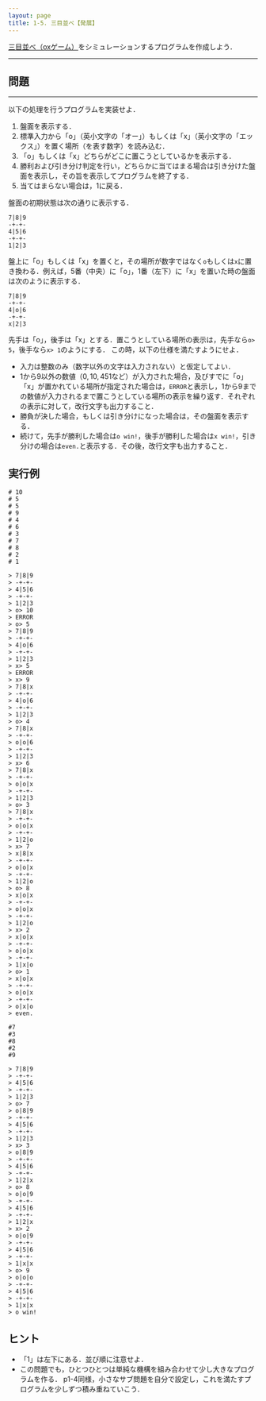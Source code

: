 ```yaml
---
layout: page
title: 1-5. 三目並べ【発展】
---
```


[三目並べ（oxゲーム）](https://ja.wikipedia.org/wiki/%E4%B8%89%E7%9B%AE%E4%B8%A6%E3%81%B9)をシミュレーションするプログラムを作成しよう．

---
## 問題
---

以下の処理を行うプログラムを実装せよ．

1. 盤面を表示する．
2. 標準入力から「o」（英小文字の「オー」）もしくは「x」（英小文字の「エックス」）を置く場所（を表す数字）を読み込む．
3. 「o」もしくは「x」どちらがどこに置こうとしているかを表示する．
4. 勝利および引き分け判定を行い，どちらかに当てはまる場合は引き分けた盤面を表示し，その旨を表示してプログラムを終了する．
5. 当てはまらない場合は，1に戻る．

盤面の初期状態は次の通りに表示する．

```
7|8|9
-+-+-
4|5|6
-+-+-
1|2|3
```

盤上に「o」もしくは「x」を置くと，その場所が数字ではなく`o`もしくは`x`に置き換わる．例えば，5番（中央）に「o」，1番（左下）に「x」を置いた時の盤面は次のように表示する．

```
7|8|9
-+-+-
4|o|6
-+-+-
x|2|3
```

先手は「o」，後手は「x」とする．置こうとしている場所の表示は，先手なら`o> 5`，後手なら`x> 1`のようにする．
この時，以下の仕様を満たすようにせよ．

+ 入力は整数のみ（数字以外の文字は入力されない）と仮定してよい．
+ 1から9以外の数値（$0,10,451$など）が入力された場合，及びすでに「o」「x」が置かれている場所が指定された場合は，`ERROR`と表示し，1から9までの数値が入力されるまで置こうとしている場所の表示を繰り返す．それぞれの表示に対して，改行文字も出力すること．
+ 勝負が決した場合，もしくは引き分けになった場合は，その盤面を表示する．
+ 続けて，先手が勝利した場合は`o win!`，後手が勝利した場合は`x win!`，引き分けの場合は`even.`と表示する．その後，改行文字も出力すること．

## 実行例

```
# 10
# 5
# 5
# 9
# 4
# 6
# 3
# 7
# 8
# 2
# 1

> 7|8|9
> -+-+-
> 4|5|6
> -+-+-
> 1|2|3
> o> 10
> ERROR
> o> 5
> 7|8|9
> -+-+-
> 4|o|6
> -+-+-
> 1|2|3
> x> 5
> ERROR
> x> 9
> 7|8|x
> -+-+-
> 4|o|6
> -+-+-
> 1|2|3
> o> 4
> 7|8|x
> -+-+-
> o|o|6
> -+-+-
> 1|2|3
> x> 6
> 7|8|x
> -+-+-
> o|o|x
> -+-+-
> 1|2|3
> o> 3
> 7|8|x
> -+-+-
> o|o|x
> -+-+-
> 1|2|o
> x> 7
> x|8|x
> -+-+-
> o|o|x
> -+-+-
> 1|2|o
> o> 8
> x|o|x
> -+-+-
> o|o|x
> -+-+-
> 1|2|o
> x> 2
> x|o|x
> -+-+-
> o|o|x
> -+-+-
> 1|x|o
> o> 1
> x|o|x
> -+-+-
> o|o|x
> -+-+-
> o|x|o
> even.
```

```
#7
#3
#8
#2
#9

> 7|8|9
> -+-+-
> 4|5|6
> -+-+-
> 1|2|3
> o> 7
> o|8|9
> -+-+-
> 4|5|6
> -+-+-
> 1|2|3
> x> 3
> o|8|9
> -+-+-
> 4|5|6
> -+-+-
> 1|2|x
> o> 8
> o|o|9
> -+-+-
> 4|5|6
> -+-+-
> 1|2|x
> x> 2
> o|o|9
> -+-+-
> 4|5|6
> -+-+-
> 1|x|x
> o> 9
> o|o|o
> -+-+-
> 4|5|6
> -+-+-
> 1|x|x
> o win!
```

## ヒント

- 「1」は左下にある．並び順に注意せよ．
- この問題でも，ひとつひとつは単純な機構を組み合わせて少し大きなプログラムを作る．
p1-4同様，小さなサブ問題を自分で設定し，これを満たすプログラムを少しずつ積み重ねていこう．
